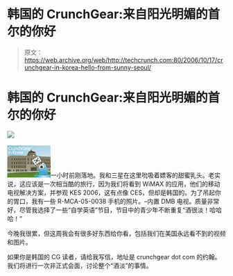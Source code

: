 # 韩国的 CrunchGear:来自阳光明媚的首尔的你好

> 原文：<https://web.archive.org/web/http://techcrunch.com:80/2006/10/17/crunchgear-in-korea-hello-from-sunny-seoul/>

# 韩国的 CrunchGear:来自阳光明媚的首尔的你好

![](img/0f0efa573763e1fe1550da7e1a411122.png)

![](img/8c6260a2e150a456f0ee35b7005a4a0c.png)一小时前刚落地。我和三星在这里吮吸着嫖客的甜蜜乳头。老实说，这应该是一次相当酷的旅行，因为我们将看到 WiMAX 的应用，他们的移动电视解决方案，并参观 KES 2006，这有点像 CES，但却是韩国的。为了吊起你的胃口，我有一些 R-MCA-05-0038 手机的照片。–内置 DMB 电视。质量非常好，尽管我选择了一些“自学英语”节目，节目中的青少年不断重复“酒很淡！哈哈哈！”

今晚我很累，但这周我会有很多好东西给你看，包括我们在美国永远看不到的视频和图片。

如果你是韩国的 CG 读者，请给我写信，地址是 crunchgear dot com 的约翰。我们将进行一次非正式会面，讨论整个“酒淡”的事情。